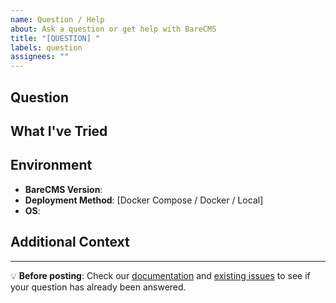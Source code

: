 ```yaml
---
name: Question / Help
about: Ask a question or get help with BareCMS
title: "[QUESTION] "
labels: question
assignees: ""
---
```


## Question

<!-- What do you need help with? -->

## What I've Tried

<!-- What have you already attempted? -->

## Environment

- **BareCMS Version**:
- **Deployment Method**: [Docker Compose / Docker / Local]
- **OS**:

## Additional Context

<!-- Logs, screenshots, configuration files, or other helpful information -->

---

💡 **Before posting**: Check our [documentation](../docs/) and [existing issues](../../issues) to see if your question has already been answered.
